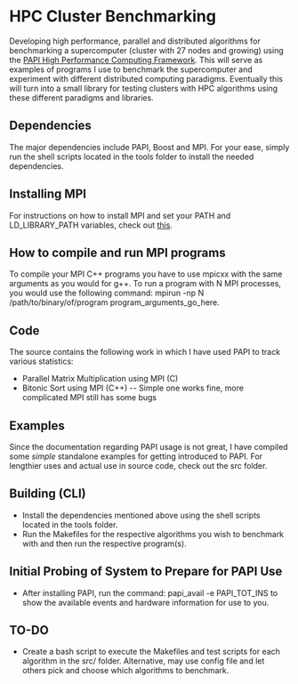 # HPC Cluster Benchmarking #
Developing high performance, parallel and distributed algorithms for benchmarking a supercomputer (cluster with 27 nodes and growing) using the [PAPI High Performance Computing Framework](http://icl.cs.utk.edu/papi/overview/). This will serve as examples of programs I use to benchmark the supercomputer and experiment with different distributed computing paradigms. Eventually this will turn into a small library for testing clusters with HPC algorithms using these different paradigms and libraries.

## Dependencies ##
The major dependencies include PAPI, Boost and MPI.  For your ease, simply run the shell scripts located in the tools folder to install the needed dependencies.

## Installing MPI ##
For instructions on how to install MPI and set your PATH and LD_LIBRARY_PATH variables, check out [this](http://www.itp.phys.ethz.ch/education/hs12/programming_techniques/openmpi.pdf).

## How to compile and run MPI programs ##
To compile your MPI C++ programs you have to use mpicxx with the same arguments as you would for g++. To run a program with N MPI processes, you would use the following command: mpirun -np N /path/to/binary/of/program program_arguments_go_here.

## Code ##
The source contains the following work in which I have used PAPI to track various statistics:
* Parallel Matrix Multiplication using MPI (C)
* Bitonic Sort using MPI (C++) -- Simple one works fine, more complicated MPI still has some bugs

## Examples ##
Since the documentation regarding PAPI usage is not great, I have compiled some *simple* standalone examples for getting introduced to PAPI. For lengthier uses and actual use in source code, check out the src folder. 

## Building (CLI) ##
* Install the dependencies mentioned above using the shell scripts located in the tools folder.
* Run the Makefiles for the respective algorithms you wish to benchmark with and then run the respective program(s).

## Initial Probing of System to Prepare for PAPI Use ##
* After installing PAPI, run the command: papi_avail -e PAPI_TOT_INS to show the available events and hardware information for use to you.

## TO-DO ##
* Create a bash script to execute the Makefiles and test scripts for each algorithm in the src/ folder. Alternative, may use config file and let others pick and choose which algorithms to benchmark.
